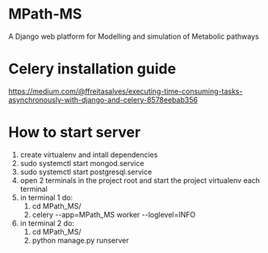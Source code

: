 # MPath-MS
A Django web platform for Modelling and simulation of Metabolic pathways


# Celery installation guide
https://medium.com/@ffreitasalves/executing-time-consuming-tasks-asynchronously-with-django-and-celery-8578eebab356

# How to start server
1. create virtualenv and intall dependencies
2. sudo systemctl start mongod.service
2. sudo systemctl start postgresql.service
3. open 2 terminals in the project root and start the project virtualenv each terminal
4. in terminal 1 do: 
	1. cd MPath_MS/
	2. celery --app=MPath_MS worker --loglevel=INFO
5. in terminal 2 do:
	1. cd MPath_MS/
	2. python manage.py runserver 